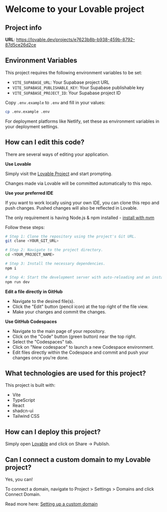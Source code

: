 # Welcome to your Lovable project

## Project info

**URL**: https://lovable.dev/projects/e7623b8b-b938-459b-8792-87d5ce26d2ce

## Environment Variables

This project requires the following environment variables to be set:

- `VITE_SUPABASE_URL`: Your Supabase project URL
- `VITE_SUPABASE_PUBLISHABLE_KEY`: Your Supabase publishable key
- `VITE_SUPABASE_PROJECT_ID`: Your Supabase project ID

Copy `.env.example` to `.env` and fill in your values:

```sh
cp .env.example .env
```

For deployment platforms like Netlify, set these as environment variables in your deployment settings.

## How can I edit this code?

There are several ways of editing your application.

**Use Lovable**

Simply visit the [Lovable Project](https://lovable.dev/projects/e7623b8b-b938-459b-8792-87d5ce26d2ce) and start prompting.

Changes made via Lovable will be committed automatically to this repo.

**Use your preferred IDE**

If you want to work locally using your own IDE, you can clone this repo and push changes. Pushed changes will also be reflected in Lovable.

The only requirement is having Node.js & npm installed - [install with nvm](https://github.com/nvm-sh/nvm#installing-and-updating)

Follow these steps:

```sh
# Step 1: Clone the repository using the project's Git URL.
git clone <YOUR_GIT_URL>

# Step 2: Navigate to the project directory.
cd <YOUR_PROJECT_NAME>

# Step 3: Install the necessary dependencies.
npm i

# Step 4: Start the development server with auto-reloading and an instant preview.
npm run dev
```

**Edit a file directly in GitHub**

- Navigate to the desired file(s).
- Click the "Edit" button (pencil icon) at the top right of the file view.
- Make your changes and commit the changes.

**Use GitHub Codespaces**

- Navigate to the main page of your repository.
- Click on the "Code" button (green button) near the top right.
- Select the "Codespaces" tab.
- Click on "New codespace" to launch a new Codespace environment.
- Edit files directly within the Codespace and commit and push your changes once you're done.

## What technologies are used for this project?

This project is built with:

- Vite
- TypeScript
- React
- shadcn-ui
- Tailwind CSS

## How can I deploy this project?

Simply open [Lovable](https://lovable.dev/projects/e7623b8b-b938-459b-8792-87d5ce26d2ce) and click on Share -> Publish.

## Can I connect a custom domain to my Lovable project?

Yes, you can!

To connect a domain, navigate to Project > Settings > Domains and click Connect Domain.

Read more here: [Setting up a custom domain](https://docs.lovable.dev/tips-tricks/custom-domain#step-by-step-guide)
